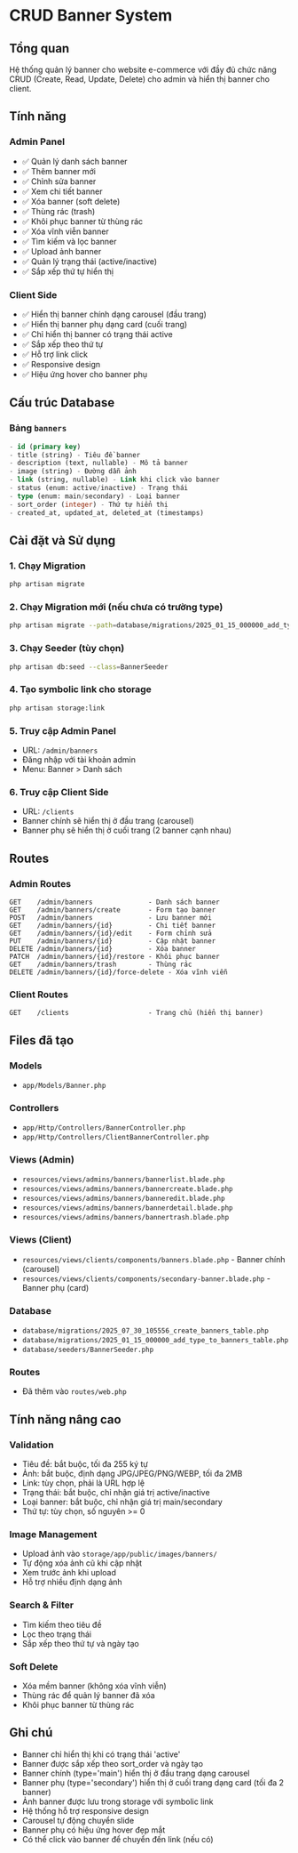 # CRUD Banner System

## Tổng quan
Hệ thống quản lý banner cho website e-commerce với đầy đủ chức năng CRUD (Create, Read, Update, Delete) cho admin và hiển thị banner cho client.

## Tính năng

### Admin Panel
- ✅ Quản lý danh sách banner
- ✅ Thêm banner mới
- ✅ Chỉnh sửa banner
- ✅ Xem chi tiết banner
- ✅ Xóa banner (soft delete)
- ✅ Thùng rác (trash)
- ✅ Khôi phục banner từ thùng rác
- ✅ Xóa vĩnh viễn banner
- ✅ Tìm kiếm và lọc banner
- ✅ Upload ảnh banner
- ✅ Quản lý trạng thái (active/inactive)
- ✅ Sắp xếp thứ tự hiển thị

### Client Side
- ✅ Hiển thị banner chính dạng carousel (đầu trang)
- ✅ Hiển thị banner phụ dạng card (cuối trang)
- ✅ Chỉ hiển thị banner có trạng thái active
- ✅ Sắp xếp theo thứ tự
- ✅ Hỗ trợ link click
- ✅ Responsive design
- ✅ Hiệu ứng hover cho banner phụ

## Cấu trúc Database

### Bảng `banners`
```sql
- id (primary key)
- title (string) - Tiêu đề banner
- description (text, nullable) - Mô tả banner
- image (string) - Đường dẫn ảnh
- link (string, nullable) - Link khi click vào banner
- status (enum: active/inactive) - Trạng thái
- type (enum: main/secondary) - Loại banner
- sort_order (integer) - Thứ tự hiển thị
- created_at, updated_at, deleted_at (timestamps)
```

## Cài đặt và Sử dụng

### 1. Chạy Migration
```bash
php artisan migrate
```

### 2. Chạy Migration mới (nếu chưa có trường type)
```bash
php artisan migrate --path=database/migrations/2025_01_15_000000_add_type_to_banners_table.php
```

### 3. Chạy Seeder (tùy chọn)
```bash
php artisan db:seed --class=BannerSeeder
```

### 4. Tạo symbolic link cho storage
```bash
php artisan storage:link
```

### 5. Truy cập Admin Panel
- URL: `/admin/banners`
- Đăng nhập với tài khoản admin
- Menu: Banner > Danh sách

### 6. Truy cập Client Side
- URL: `/clients`
- Banner chính sẽ hiển thị ở đầu trang (carousel)
- Banner phụ sẽ hiển thị ở cuối trang (2 banner cạnh nhau)

## Routes

### Admin Routes
```
GET    /admin/banners              - Danh sách banner
GET    /admin/banners/create       - Form tạo banner
POST   /admin/banners              - Lưu banner mới
GET    /admin/banners/{id}         - Chi tiết banner
GET    /admin/banners/{id}/edit    - Form chỉnh sửa
PUT    /admin/banners/{id}         - Cập nhật banner
DELETE /admin/banners/{id}         - Xóa banner
PATCH  /admin/banners/{id}/restore - Khôi phục banner
GET    /admin/banners/trash        - Thùng rác
DELETE /admin/banners/{id}/force-delete - Xóa vĩnh viễn
```

### Client Routes
```
GET    /clients                    - Trang chủ (hiển thị banner)
```

## Files đã tạo

### Models
- `app/Models/Banner.php`

### Controllers
- `app/Http/Controllers/BannerController.php`
- `app/Http/Controllers/ClientBannerController.php`

### Views (Admin)
- `resources/views/admins/banners/bannerlist.blade.php`
- `resources/views/admins/banners/bannercreate.blade.php`
- `resources/views/admins/banners/banneredit.blade.php`
- `resources/views/admins/banners/bannerdetail.blade.php`
- `resources/views/admins/banners/bannertrash.blade.php`

### Views (Client)
- `resources/views/clients/components/banners.blade.php` - Banner chính (carousel)
- `resources/views/clients/components/secondary-banner.blade.php` - Banner phụ (card)

### Database
- `database/migrations/2025_07_30_105556_create_banners_table.php`
- `database/migrations/2025_01_15_000000_add_type_to_banners_table.php`
- `database/seeders/BannerSeeder.php`

### Routes
- Đã thêm vào `routes/web.php`

## Tính năng nâng cao

### Validation
- Tiêu đề: bắt buộc, tối đa 255 ký tự
- Ảnh: bắt buộc, định dạng JPG/JPEG/PNG/WEBP, tối đa 2MB
- Link: tùy chọn, phải là URL hợp lệ
- Trạng thái: bắt buộc, chỉ nhận giá trị active/inactive
- Loại banner: bắt buộc, chỉ nhận giá trị main/secondary
- Thứ tự: tùy chọn, số nguyên >= 0

### Image Management
- Upload ảnh vào `storage/app/public/images/banners/`
- Tự động xóa ảnh cũ khi cập nhật
- Xem trước ảnh khi upload
- Hỗ trợ nhiều định dạng ảnh

### Search & Filter
- Tìm kiếm theo tiêu đề
- Lọc theo trạng thái
- Sắp xếp theo thứ tự và ngày tạo

### Soft Delete
- Xóa mềm banner (không xóa vĩnh viễn)
- Thùng rác để quản lý banner đã xóa
- Khôi phục banner từ thùng rác

## Ghi chú
- Banner chỉ hiển thị khi có trạng thái 'active'
- Banner được sắp xếp theo sort_order và ngày tạo
- Banner chính (type='main') hiển thị ở đầu trang dạng carousel
- Banner phụ (type='secondary') hiển thị ở cuối trang dạng card (tối đa 2 banner)
- Ảnh banner được lưu trong storage với symbolic link
- Hệ thống hỗ trợ responsive design
- Carousel tự động chuyển slide
- Banner phụ có hiệu ứng hover đẹp mắt
- Có thể click vào banner để chuyển đến link (nếu có) 